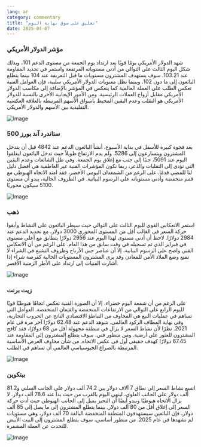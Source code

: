 ```yaml
---
lang: ar
category: commentary
title: "تعليق على سوق نهاية اليوم"
date: 2025-04-07
---
```


### مؤشر الدولار الأمريكي

شهد الدولار الأمريكي يومًا قويًا بعد ارتداد يوم الجمعة من مستوى الدعم 101، وبذلك شكل اليوم الثالث على التوالي من أدنى مستوياته المرتفعة واستمر في تحديد المقاومة عند 103.21. سوف يستهدف المشترون مستويات ما قبل التعريفة عند 104 بينما يتطلع البائعون إلى ما دون 102. وبينما تظل معنويات الدولار الأمريكي سلبية، فإن العوامل الفنية تعكس الطلب على العملة العالمية كما ينعكس في المؤشر بالإضافة إلى مكاسب الدولار الأمريكي مقابل أزواج العملات الرئيسية. ومن الأمور الإيجابية الأخرى بالنسبة للدولار الأمريكي هو التقلب وعدم اليقين المحيط بأسواق الأسهم المرتبطة بالعلاقة العكسية التقليدية بين الأسهم والدولار الأمريكي. 

![Image](https://markleighedu.github.io/img/Apr-2025/07-Apr-2025/usdindex.jpg)

### ستاندرد آند بورز 500

بعد فجوة كبيرة للأسفل في بداية الأسبوع، أنشأ البائعون الدعم عند 4842 قبل أن يتدخل المشترون ويتسارعون إلى 5286. ولم يدم الارتفاع طويلاً حيث تدخل البائعون ليغلقوا اليوم عند 5091، جنبًا إلى جنب مع إغلاق يوم الجمعة. وفي ظل الشائعات وعدم اليقين التي تؤدي إلى التقلبات والذعر، ربما تكون المؤشرات الفنية غير العاطفية هي أفضل دليل لنا للمضي قدمًا. على الرغم من الشمعدان اليومي الأخضر، فقد امتد الاتجاه الهبوطي مع قمم منخفضة وأدنى مستوياته على الرسوم البيانية. في الظروف الحالية، يبدو أن مستوى 5100 سيكون محوريًا.

![Image](https://markleighedu.github.io/img/Apr-2025/07-Apr-2025/sp500.jpg)

### ذهب

استمر الانعكاس القوي لليوم الثالث على التوالي حيث سيطر البائعون على النشاط وأبقوا حركة السعر في الغالب أقل من المستوى المحوري 3000 دولار، مع تحديد الدعم عند 2984 دولارًا. لاحظ أن أدنى مستوى لهذا اليوم عند 2956 دولارًا يتطابق مع أعلى مستوى في فبراير الذي تم تسجيله في وقت سابق من هذا العام. على الرغم من أن الانعكاس الفني واضح على الرسوم البيانية، إلا أن عناصر جني الأرباح وظروف التشبع في الشراء لا تمنع وضع الملاذ الآمن للمعادن وقد يرى المشترون المستويات الحالية كفرصة شراء إذا أشارت الفنيات إلى ارتداد على الأطر الزمنية الأقصر. 

![Image](https://markleighedu.github.io/img/Apr-2025/07-Apr-2025/gold.jpg)

### زيت برنت

على الرغم من أن شمعة اليوم خضراء، إلا أن الصورة الفنية تعكس اتجاهًا هبوطيًا قويًا لليوم الرابع على التوالي من الارتفاعات المنخفضة والقيعان المنخفضة. العوامل التي تساهم في عمليات البيع هي المخاوف من التباطؤ الاقتصادي الناتج عن الحروب التجارية، وفي نهاية المطاف الركود العالمي. شوهد الدعم عند 62.48 دولارًا آخر مرة في عام 2021. نظرًا لأن نشاط السعر لا يزال في منطقة مجهولة أقل من 68 دولارًا، فقد كافح المشترون للعثور على أرضية. ومن منظور فني، سوف يتطلع المشترون إلى المقاومة عند 67.45 دولارًا كهدف حقيقي أول في عكس الاتجاه. من شأن مخاوف العرض الأساسية المرتبطة بالصراع الجيوسياسي العالمي أن تساهم في الطلب.   

![Image](https://markleighedu.github.io/img/Apr-2025/07-Apr-2025/brentoil.jpg)

### بيتكوين

اتسع نشاط السعر إلى نطاق 7 آلاف دولار بين 74.2 ألف دولار على الجانب السلبي و81.2 ألف دولار على الجانب العلوي، لينهي اليوم بالقرب من حيث بدأ عند 78.6 ألف دولار. لا يزال الاتجاه هبوطيًا ويبدو أيضًا أن التحيز يميل إلى الجانب الهبوطي حيث أدت حركة السعر إلى إغلاق أقل من 80 ألف دولار. بينما يتطلع المشترون إلى ما يصل إلى 85 ألف دولار، فإن البائعين سيستهدفون المنطقة المنخفضة البالغة 70 ألف دولار، وهي مستويات لم نشهدها في عام 2025. من منظور أساسي، سوف يتطلع المشترون إلى البيت الأبيض للتحدث عن العملة المشفرة.

![Image](https://markleighedu.github.io/img/Apr-2025/07-Apr-2025/bitcoin.jpg)

